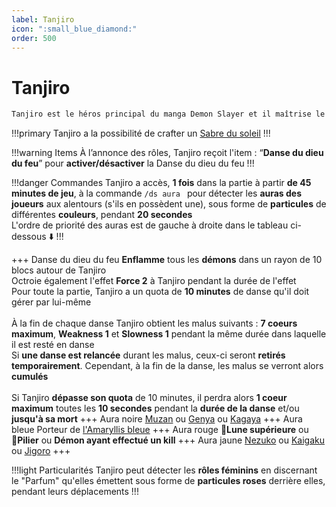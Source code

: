 ```yaml
---
label: Tanjiro
icon: ":small_blue_diamond:"
order: 500
---
```


# Tanjiro

```txt
Tanjiro est le héros principal du manga Demon Slayer et il maîtrise le souffle de l'eau chaude
```

!!!primary
Tanjiro a la possibilité de crafter un [Sabre du soleil](/demonslayer-uhc/divers/sabre)
!!!

!!!warning Items
À l’annonce des rôles, Tanjiro reçoit l'item : “**Danse du dieu du feu**” pour **activer/désactiver** la Danse du dieu du feu
!!!

!!!danger Commandes
Tanjiro a accès, **1 fois** dans la partie à partir **de 45 minutes de jeu**, à la commande ```/ds aura ``` pour détecter les **auras des joueurs** aux alentours (s'ils en possèdent une), sous forme de **particules** de différentes **couleurs**, pendant **20 secondes** 
 <br>
L'ordre de priorité des auras est de gauche à droite dans le tableau ci-dessous :arrow_down:
!!!

+++ Danse du dieu du feu
**Enflamme** tous les **démons** dans un rayon de 10 blocs autour de Tanjiro <br>
Octroie également l'effet **Force 2** à Tanjiro pendant la durée de l'effet <br>
Pour toute la partie, Tanjiro a un quota de **10 minutes** de danse qu'il doit gérer par lui-même <br>
<br>
À la fin de chaque danse Tanjiro obtient les malus suivants : **7 coeurs maximum**, **Weakness 1** et **Slowness 1** pendant la même durée dans laquelle il est resté en danse <br>
Si **une danse est relancée** durant les malus, ceux-ci seront **retirés temporairement**. Cependant, à la fin de la danse, les malus se verront alors **cumulés** <br>
<br>
Si Tanjiro **dépasse son quota** de 10 minutes, il perdra alors **1 coeur maximum** toutes les **10 secondes** pendant la **durée de la danse** et/ou **jusqu'à sa mort**
+++ Aura noire
[Muzan](../demon/muzan) ou [Genya](../solo/genya) ou [Kagaya](./kagaya)
+++ Aura bleue
Porteur de [l'Amaryllis bleue](/demonslayer-uhc/divers/ab)
+++ Aura rouge
:large_orange_diamond:**Lune supérieure** ou :large_blue_diamond:**Pilier** ou **Démon ayant effectué un kill**
+++ Aura jaune
[Nezuko](./nezuko) ou [Kaigaku](../demon/kaigaku) ou [Jigoro](./jigoro)
+++

!!!light Particularités
Tanjiro peut détecter les **rôles féminins** en discernant le "Parfum" qu'elles émettent sous forme de **particules roses** derrière elles, pendant leurs déplacements
!!!




